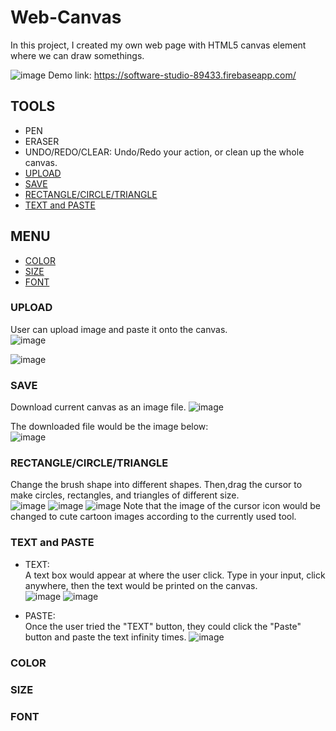 # Web-Canvas
In this project, I created my own web page with HTML5 canvas element where we can draw somethings.  
 
![image](https://user-images.githubusercontent.com/86723888/179046028-a8b2133b-0ae1-4322-a382-9951c1d773d5.png)
Demo link:  https://software-studio-89433.firebaseapp.com/ 

## TOOLS
* PEN
* ERASER
* UNDO/REDO/CLEAR: Undo/Redo your action, or clean up the whole canvas. 
* [UPLOAD](#UPLOAD)
* [SAVE](#SAVE)
* [RECTANGLE/CIRCLE/TRIANGLE](#RECTANGLE/CIRCLE/TRIANGLE)
* [TEXT and PASTE](#TEXT-and-PASTE)  
## MENU
* [COLOR](#COLOR)  
* [SIZE](#SIZE)  
* [FONT](#FONT)  
  
### UPLOAD
User can upload image and paste it onto the canvas.  
![image](https://user-images.githubusercontent.com/86723888/179055674-f95719a2-367c-4458-b761-cd027377e1ce.png)      
  
    
      

  
![image](https://user-images.githubusercontent.com/86723888/179055900-55c43c7f-a8f0-4ba1-b5e8-d95e315c24c2.png)





### SAVE
Download current canvas as an image file.
![image](https://user-images.githubusercontent.com/86723888/179056251-24f69220-bfdb-4095-bf6e-bba9caa37bff.png)
  
    
      

  
The downloaded file would be the image below:  
![image](https://user-images.githubusercontent.com/86723888/179056344-25912be3-0f4a-49c3-b879-1998153d0725.png)




### RECTANGLE/CIRCLE/TRIANGLE
Change the brush shape into different shapes.
Then,drag the cursor to make circles, rectangles, and triangles of different size.   
![image](https://user-images.githubusercontent.com/86723888/179053757-43703d24-cb99-40b8-bce3-49b66e37425c.png)
![image](https://user-images.githubusercontent.com/86723888/179053013-0cac8929-824f-4a90-ba9c-6ce00bf0a4f5.png)
![image](https://user-images.githubusercontent.com/86723888/179360417-16a2eb5c-a214-47dd-832c-b58e7436c95f.png)
  Note that the image of the cursor icon would be changed to cute cartoon images according to the currently used tool. 



### TEXT and PASTE
* TEXT:  
A text box would appear at where the user click. Type in your input, click anywhere, then the text would be printed on the canvas.  
![image](https://user-images.githubusercontent.com/86723888/179060811-8212e50e-972b-4894-b4d6-6e3ee3691ae3.png)
![image](https://user-images.githubusercontent.com/86723888/179060834-a5194a80-f3c8-4e88-b001-12dc807c71ea.png)

* PASTE:   
Once the user tried the "TEXT" button, they could click the "Paste" button and paste the text infinity times.
![image](https://user-images.githubusercontent.com/86723888/179061317-4b67ffc3-f58d-4233-bd8a-c4f0c7aaf964.png)

### COLOR
### SIZE
### FONT

